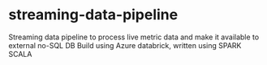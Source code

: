 # streaming-data-pipeline
Streaming data pipeline to process live metric data and make it available to external no-SQL DB
Build using Azure databrick, written using SPARK SCALA
